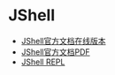 # JShell

* [JShell官方文档在线版本](https://docs.oracle.com/javase/9/jshell/introduction-jshell.htm)
* [JShell官方文档PDF](./doc/jshell.pdf)
* [JShell REPL](https://www.infoq.cn/article/jshell-java-repl)